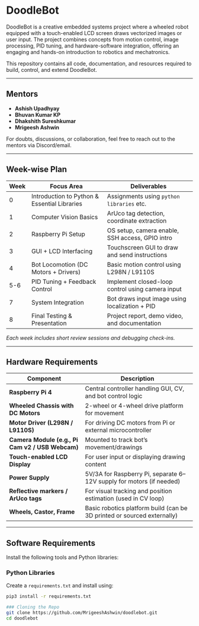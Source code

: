 # DoodleBot

DoodleBot is a creative embedded systems project where a wheeled robot equipped with a touch-enabled LCD screen draws vectorized images or user input. The project combines concepts from motion control, image processing, PID tuning, and hardware-software integration, offering an engaging and hands-on introduction to robotics and mechatronics.

This repository contains all code, documentation, and resources required to build, control, and extend DoodleBot.

---

## Mentors

- **Ashish Upadhyay**
- **Bhuvan Kumar KP**
- **Dhakshith Sureshkumar** 
- **Mrigeesh Ashwin**
  
For doubts, discussions, or collaboration, feel free to reach out to the mentors via Discord/email.

---

## Week-wise Plan

| Week | Focus Area                                  | Deliverables                                             |
|------|---------------------------------------------|----------------------------------------------------------|
| 0    | Introduction to Python & Essential Libraries | Assignments using `python libraries` etc.  |
| 1    | Computer Vision Basics                      | ArUco tag detection, coordinate extraction               |
| 2    | Raspberry Pi Setup                          | OS setup, camera enable, SSH access, GPIO intro          |
| 3    | GUI + LCD Interfacing                       | Touchscreen GUI to draw and send instructions            |
| 4    | Bot Locomotion (DC Motors + Drivers)        | Basic motion control using L298N / L9110S                |
| 5-6    | PID Tuning + Feedback Control               | Implement closed-loop control using camera input         |
| 7    | System Integration                          | Bot draws input image using localization + PID           |
| 8    | Final Testing & Presentation                | Project report, demo video, and documentation            |

*Each week includes short review sessions and debugging check-ins.*

----

## Hardware Requirements

| Component                       | Description                                                                 |
|--------------------------------|-----------------------------------------------------------------------------|
| **Raspberry Pi 4** | Central controller handling GUI, CV, and bot control logic             |
| **Wheeled Chassis with DC Motors** | 2-wheel or 4-wheel drive platform for movement                          |
| **Motor Driver (L298N / L9110S)** | For driving DC motors from Pi or external microcontroller               |
| **Camera Module (e.g., Pi Cam v2 / USB Webcam)** | Mounted to track bot’s movement/drawings                  |
| **Touch-enabled LCD Display** | For user input or displaying drawing content          |
| **Power Supply**                | 5V/3A for Raspberry Pi, separate 6–12V supply for motors (if needed)      |
| **Reflective markers / ArUco tags** | For visual tracking and position estimation (used in CV loop)         |
| **Wheels, Castor, Frame**       | Basic robotics platform build (can be 3D printed or sourced externally)   |

---

## Software Requirements

Install the following tools and Python libraries:

### Python Libraries

Create a `requirements.txt` and install using:
```bash
pip3 install -r requirements.txt

### Cloning the Repo
git clone https://github.com/MrigeeshAshwin/doodlebot.git
cd doodlebot
